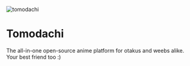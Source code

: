 ![tomodachi](https://raw.githubusercontent.com/justanotherbyte/tomodachi/main/.github/cover.png)

# Tomodachi

The all-in-one open-source anime platform for otakus and weebs alike. Your best friend too :)